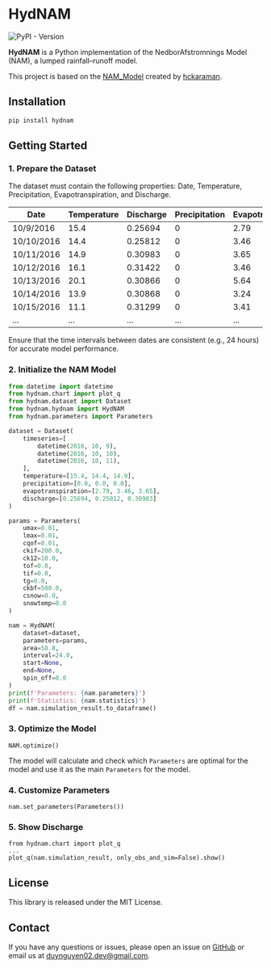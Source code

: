 # HydNAM

![PyPI - Version](https://img.shields.io/pypi/v/hydnam)

**HydNAM** is a Python implementation of the NedborAfstromnings Model (NAM), a lumped rainfall–runoff model.

This project is based on the [NAM_Model](https://github.com/hckaraman/NAM_Model) created by [hckaraman](https://github.com/hckaraman). 

## Installation

```bash
pip install hydnam
```

## Getting Started

### 1. Prepare the Dataset

The dataset must contain the following properties: Date, Temperature, Precipitation, Evapotranspiration, and Discharge.

| Date       | Temperature | Discharge | Precipitation | Evapotranspiration |
|------------|-------------|-----------|---------------|--------------------|
| 10/9/2016  | 15.4        | 0.25694   | 0             | 2.79               |
| 10/10/2016 | 14.4        | 0.25812   | 0             | 3.46               |
| 10/11/2016 | 14.9        | 0.30983   | 0             | 3.65               |
| 10/12/2016 | 16.1        | 0.31422   | 0             | 3.46               |
| 10/13/2016 | 20.1        | 0.30866   | 0             | 5.64               |
| 10/14/2016 | 13.9        | 0.30868   | 0             | 3.24               |
| 10/15/2016 | 11.1        | 0.31299   | 0             | 3.41               |
| ...        | ...         | ...       | ...           | ...                |

Ensure that the time intervals between dates are consistent (e.g., 24 hours) for accurate model performance.

### 2. Initialize the NAM Model

```python
from datetime import datetime
from hydnam.chart import plot_q
from hydnam.dataset import Dataset
from hydnam.hydnam import HydNAM
from hydnam.parameters import Parameters

dataset = Dataset(
    timeseries=[
        datetime(2016, 10, 9),
        datetime(2016, 10, 10),
        datetime(2016, 10, 11),
    ],
    temperature=[15.4, 14.4, 14.9],
    precipitation=[0.0, 0.0, 0.0],
    evapotranspiration=[2.79, 3.46, 3.65],
    discharge=[0.25694, 0.25812, 0.30983]
)

params = Parameters(
    umax=0.01,
    lmax=0.01,
    cqof=0.01,
    ckif=200.0,
    ck12=10.0,
    tof=0.0,
    tif=0.0,
    tg=0.0,
    ckbf=500.0,
    csnow=0.0,
    snowtemp=0.0
)

nam = HydNAM(
    dataset=dataset,
    parameters=params,
    area=58.8,
    interval=24.0,
    start=None,
    end=None,
    spin_off=0.0
)
print(f'Parameters: {nam.parameters}')
print(f'Statistics: {nam.statistics}')
df = nam.simulation_result.to_dataframe()
```

### 3. Optimize the Model

```
NAM.optimize()
```

The model will calculate and check which `Parameters` are optimal for the model and use it as the main `Parameters` for
the model.

### 4. Customize Parameters

```
nam.set_parameters(Parameters())
```

### 5. Show Discharge

```
from hydnam.chart import plot_q
...
plot_q(nam.simulation_result, only_obs_and_sim=False).show()
```

## License

This library is released under the MIT License.

## Contact

If you have any questions or issues, please open an issue on [GitHub](https://github.com/duynguyen02/hydnam/issues) or
email us at [duynguyen02.dev@gmail.com](mailto:duynguyen02.dev@gmail.com).
